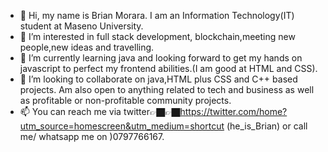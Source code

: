 - 👋 Hi, my name is Brian Morara. I am an Information Technology(IT) student at Maseno University.
- 👀 I’m interested in full stack development, blockchain,meeting new people,new ideas and travelling.
- 🌱 I’m currently learning java and looking forward to get my hands on javascript to perfect my frontend abilities.(I am good at HTML and CSS).
- 💞️ I’m looking to collaborate on java,HTML plus CSS and C++ based projects. Am also open to anything related to tech and business
      as well as profitable or  non-profitable community projects.
- 📫 You can reach me via twitter👉🏿👉🏿https://twitter.com/home?utm_source=homescreen&utm_medium=shortcut (he_is_Brian) or call me/ whatsapp me on )0797766167.

<!---
BrianMorara/BrianMorara is a ✨ special ✨ repository because its `README.md` (this file) appears on your GitHub profile.
You can click the Preview link to take a look at your changes.
--->
